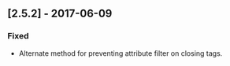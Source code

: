 ## [2.5.2] - 2017-06-09
### Fixed
- Alternate method for preventing attribute filter on closing tags.
